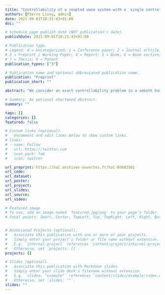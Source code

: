 ```yaml
---
title: "Controllability of a coupled wave system with a  single control and different speeds"
authors: [Pierre Lissy, admin]
date: 2021-09-01T18:21:43+01:00
doi: ""

# Schedule page publish date (NOT publication's date).
publishDate: 2021-09-01T18:21:43+01:00

# Publication type.
# Legend: 0 = Uncategorized; 1 = Conference paper; 2 = Journal article;
# 3 = Preprint / Working Paper; 4 = Report; 5 = Book; 6 = Book section;
# 7 = Thesis; 8 = Patent
publication_types: ["3"]

# Publication name and optional abbreviated publication name.
publication: "Preprint"
publication_short: ""

abstract: "We consider an exact controllability problem in a smooth bounded domain, for a coupled wave system, with different speeds and a single control acting  on a subdomain satisfying the Geometric Control Condition and on one speed only. Actions for the wave equations with the second speed are obtained through a coupling term. Firstly, we construct appropriate state spaces with compatibility conditions associated with the coupling structure. Secondly, in these well-prepared spaces, we prove that the coupled wave system is exactly controllable if and only if the coupling structure satisfies an operator Kalman rank condition."

# Summary. An optional shortened abstract.
summary: ""

tags: []
categories: []
featured: false

# Custom links (optional).
#   Uncomment and edit lines below to show custom links.
# links:
# - name: Follow
#   url: https://twitter.com
#   icon_pack: fab
#   icon: twitter

url_preprint: https://hal.archives-ouvertes.fr/hal-03682501
url_code:
url_dataset:
url_poster:
url_project:
url_slides:
url_source:
url_video:

# Featured image
# To use, add an image named `featured.jpg/png` to your page's folder. 
# Focal points: Smart, Center, TopLeft, Top, TopRight, Left, Right, BottomLeft, Bottom, BottomRight.


# Associated Projects (optional).
#   Associate this publication with one or more of your projects.
#   Simply enter your project's folder or file name without extension.
#   E.g. `internal-project` references `content/project/internal-project/index.md`.
#   Otherwise, set `projects: []`.
projects: []

# Slides (optional).
#   Associate this publication with Markdown slides.
#   Simply enter your slide deck's filename without extension.
#   E.g. `slides: "example"` references `content/slides/example/index.md`.
#   Otherwise, set `slides: ""`.
slides: ""
---
```


